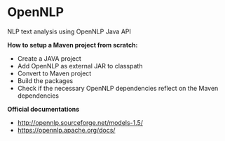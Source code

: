 # OpenNLP
NLP text analysis using OpenNLP Java API

**How to setup a Maven project from scratch:**
- Create a JAVA project
- Add OpenNLP as external JAR to classpath
- Convert to Maven project
- Build the packages
- Check if the necessary OpenNLP dependencies reflect on the Maven dependencies

**Official documentations**
- http://opennlp.sourceforge.net/models-1.5/
- https://opennlp.apache.org/docs/
